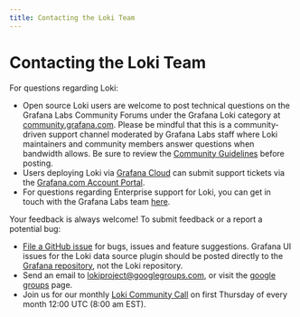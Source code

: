 ```yaml
---
title: Contacting the Loki Team
---
```

# Contacting the Loki Team

For questions regarding Loki:

- Open source Loki users are welcome to post technical questions on the Grafana Labs Community Forums under the Grafana Loki category at [community.grafana.com](https://community.grafana.com). Please be mindful that this is a community-driven support channel moderated by Grafana Labs staff where Loki maintainers and community members answer questions when bandwidth allows. Be sure to review the [Community Guidelines](https://community.grafana.com/guidelines) before posting. 
- Users deploying Loki via [Grafana Cloud](https://grafana.com/products/cloud/) can submit support tickets via the [Grafana.com Account Portal](https://grafana.com/login). 
- For questions regarding Enterprise support for Loki, you can get in touch with the Grafana Labs team [here](https://grafana.com/contact?pg=docs).

Your feedback is always welcome! To submit feedback or a report a potential bug:

- [File a GitHub issue](https://github.com/metrico/loki-apache/issues/new) for bugs, issues and feature suggestions. Grafana UI issues for the Loki data source plugin should be posted directly to the [Grafana repository](https://github.com/grafana/grafana/issues/new), not the Loki repository. 
- Send an email to [lokiproject@googlegroups.com](mailto:lokiproject@googlegroups.com), or visit the [google groups](https://groups.google.com/forum/#!forum/lokiproject) page.
- Join us for our monthly [Loki Community Call](https://docs.google.com/document/d/1MNjiHQxwFukm2J4NJRWyRgRIiK7VpokYyATzJ5ce-O8/edit?usp=sharing) on first Thursday of every month 12:00 UTC (8:00 am EST). 




